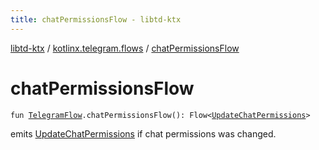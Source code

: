 ```yaml
---
title: chatPermissionsFlow - libtd-ktx
---
```


[libtd-ktx](../index.html) / [kotlinx.telegram.flows](index.html) / [chatPermissionsFlow](./chat-permissions-flow.html)

# chatPermissionsFlow

`fun `[`TelegramFlow`](../kotlinx.telegram.core/-telegram-flow/index.html)`.chatPermissionsFlow(): Flow<`[`UpdateChatPermissions`](https://tdlibx.github.io/td/docs/org/drinkless/td/libcore/telegram/TdApi.UpdateChatPermissions.html)`>`

emits [UpdateChatPermissions](https://tdlibx.github.io/td/docs/org/drinkless/td/libcore/telegram/TdApi.UpdateChatPermissions.html) if chat permissions was changed.

